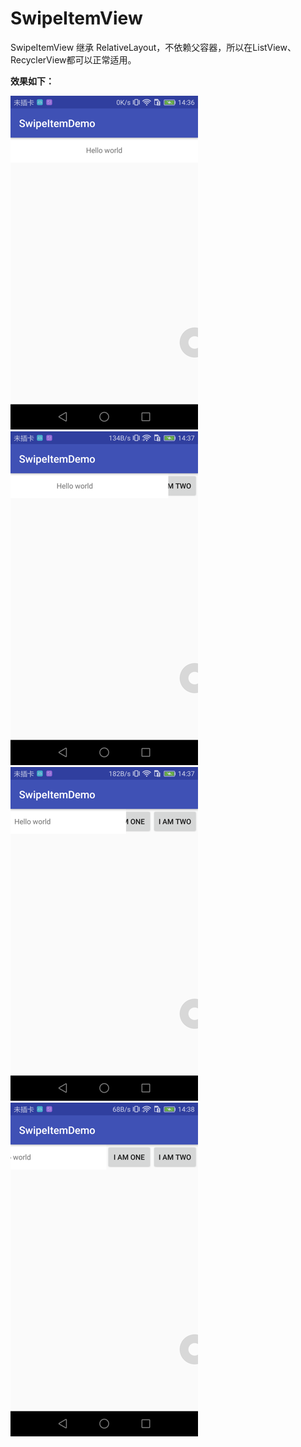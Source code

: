 # SwipeItemView

SwipeItemView 继承 RelativeLayout，不依赖父容器，所以在ListView、RecyclerView都可以正常适用。

**效果如下：** 

![image](https://github.com/Drolmen/SwipeItemView/blob/master/picture/swipe_begin.png?raw=true) 
![image](https://github.com/Drolmen/SwipeItemView/blob/master/picture/swipe_moving_1.png?raw=true) 
![image](https://github.com/Drolmen/SwipeItemView/blob/master/picture/swipe_moving_2.png?raw=true) 
![image](https://github.com/Drolmen/SwipeItemView/blob/master/picture/swipe_expand.png?raw=true) 
